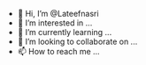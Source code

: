 - 👋 Hi, I’m @Lateefnasri
- 👀 I’m interested in ...
- 🌱 I’m currently learning ...
- 💞️ I’m looking to collaborate on ...
- 📫 How to reach me ...

<!---
Lateefnasri/Lateefnasri is a ✨ special ✨ repository because its `README.md` (this file) appears on your GitHub profile.
You can click the Preview link to take a look at your changes.
--->
